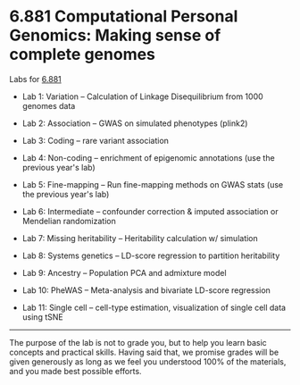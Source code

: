 # 6.881 Computational Personal Genomics: Making sense of complete genomes

Labs for [6.881](http://compbio.mit.edu/6.881)

* Lab 1: Variation – Calculation of Linkage Disequilibrium from 1000 genomes data

* Lab 2: Association – GWAS on simulated phenotypes (plink2)

* Lab 3: Coding – rare variant association

* Lab 4: Non-coding – enrichment of epigenomic annotations (use the previous year's lab)

* Lab 5: Fine-mapping – Run fine-mapping methods on GWAS stats (use the previous year's lab)

* Lab 6: Intermediate – confounder correction & imputed association or Mendelian randomization

* Lab 7: Missing heritability – Heritability calculation w/ simulation

* Lab 8: Systems genetics – LD-score regression to partition heritability

* Lab 9: Ancestry – Population PCA and admixture model

* Lab 10: PheWAS – Meta-analysis and bivariate LD-score regression

* Lab 11: Single cell – cell-type estimation, visualization of single cell data using tSNE

---

The purpose of the lab is not to grade you, but to help you learn
basic concepts and practical skills.  Having said that, we promise
grades will be given generously as long as we feel you understood 100%
of the materials, and you made best possible efforts.

